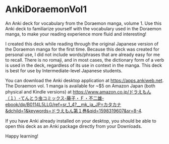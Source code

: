 # AnkiDoraemonVol1
An Anki deck for vocabulary from the Doraemon manga, volume 1. Use this Anki deck to familiarize yourself with the vocabulary used in the Doraemon manga, to make your reading experience more fluid and interesting!

I created this deck while reading through the original Japanese version of the Doraemon manga for the first time. Because this deck was created for personal use, I did not include words/phrases that are already easy for me to recall. There is no romaji, and in most cases, the dictionary form of a verb is used in the deck, regardless of its use in context in the manga. This deck is best for use by Intermediate-level Japanese students.

You can download the Anki desktop application at https://apps.ankiweb.net. The Doraemon vol. 1 manga is available for ~$5 on Amazon Japan (both physical and Kindle versions) at https://www.amazon.co.jp/ドラえもん（１）-てんとう虫コミックス-藤子・Ｆ・不二雄-ebook/dp/B0114L5LLG/ref=sr_1_4?__mk_ja_JP=カタカナ&dchild=1&keywords=ドラえもん第１巻&qid=1598319607&sr=8-4.

If you have Anki already installed on your desktop, you should be able to open this deck as an Anki package directly from your Downloads.

Happy learning!
